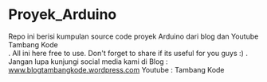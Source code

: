 # Proyek_Arduino

Repo ini berisi kumpulan source code proyek Arduino dari blog dan Youtube Tambang Kode </br>
.
All ini here free to use. Don't forget to share if its useful for you guys :)
.
Jangan lupa kunjungi social media kami di
Blog : www.blogtambangkode.wordpress.com
Youtube : Tambang Kode
